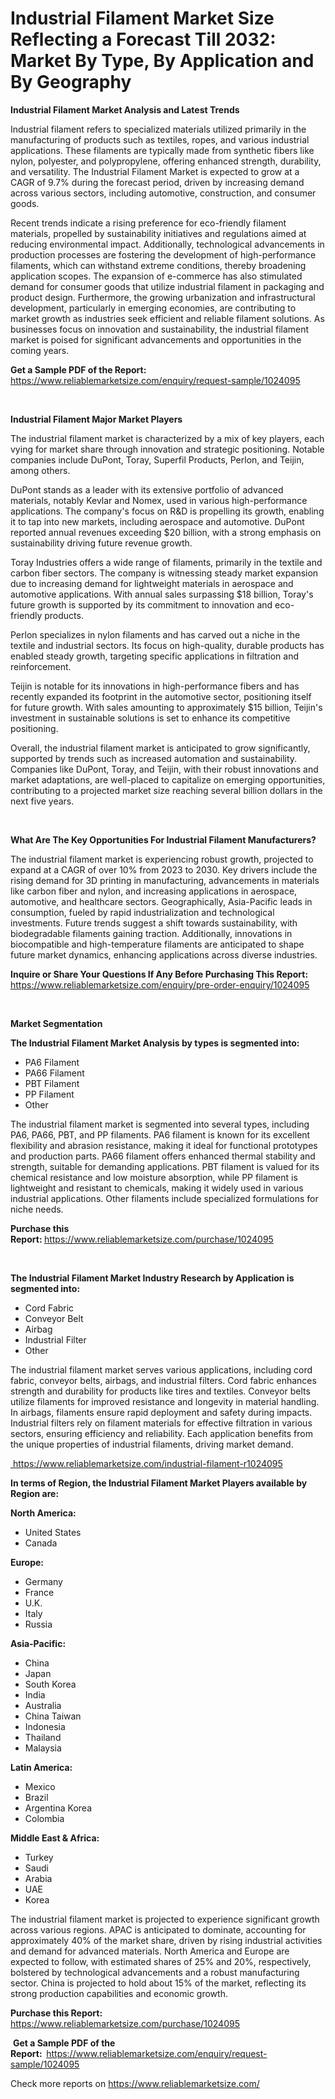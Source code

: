 <p><h1>Industrial Filament Market Size Reflecting a Forecast Till 2032: Market By Type, By Application and By Geography</h1></p><p><strong>Industrial Filament Market Analysis and Latest Trends</strong></p>
<p><p>Industrial filament refers to specialized materials utilized primarily in the manufacturing of products such as textiles, ropes, and various industrial applications. These filaments are typically made from synthetic fibers like nylon, polyester, and polypropylene, offering enhanced strength, durability, and versatility. The Industrial Filament Market is expected to grow at a CAGR of 9.7% during the forecast period, driven by increasing demand across various sectors, including automotive, construction, and consumer goods.</p><p>Recent trends indicate a rising preference for eco-friendly filament materials, propelled by sustainability initiatives and regulations aimed at reducing environmental impact. Additionally, technological advancements in production processes are fostering the development of high-performance filaments, which can withstand extreme conditions, thereby broadening application scopes. The expansion of e-commerce has also stimulated demand for consumer goods that utilize industrial filament in packaging and product design. Furthermore, the growing urbanization and infrastructural development, particularly in emerging economies, are contributing to market growth as industries seek efficient and reliable filament solutions. As businesses focus on innovation and sustainability, the industrial filament market is poised for significant advancements and opportunities in the coming years.</p></p>
<p><strong>Get a Sample PDF of the Report:&nbsp;</strong> <a href="https://www.reliablemarketsize.com/enquiry/request-sample/1024095?utm_campaign=3072&utm_medium=2&utm_source=Github&utm_content=ia&utm_term=06032025&utm_id=industrial-filament">https://www.reliablemarketsize.com/enquiry/request-sample/1024095</a></p>
<p>&nbsp;</p>
<p><strong>Industrial Filament Major Market Players</strong></p>
<p><p>The industrial filament market is characterized by a mix of key players, each vying for market share through innovation and strategic positioning. Notable companies include DuPont, Toray, Superfil Products, Perlon, and Teijin, among others.</p><p>DuPont stands as a leader with its extensive portfolio of advanced materials, notably Kevlar and Nomex, used in various high-performance applications. The company's focus on R&D is propelling its growth, enabling it to tap into new markets, including aerospace and automotive. DuPont reported annual revenues exceeding $20 billion, with a strong emphasis on sustainability driving future revenue growth.</p><p>Toray Industries offers a wide range of filaments, primarily in the textile and carbon fiber sectors. The company is witnessing steady market expansion due to increasing demand for lightweight materials in aerospace and automotive applications. With annual sales surpassing $18 billion, Toray's future growth is supported by its commitment to innovation and eco-friendly products.</p><p>Perlon specializes in nylon filaments and has carved out a niche in the textile and industrial sectors. Its focus on high-quality, durable products has enabled steady growth, targeting specific applications in filtration and reinforcement. </p><p>Teijin is notable for its innovations in high-performance fibers and has recently expanded its footprint in the automotive sector, positioning itself for future growth. With sales amounting to approximately $15 billion, Teijin's investment in sustainable solutions is set to enhance its competitive positioning.</p><p>Overall, the industrial filament market is anticipated to grow significantly, supported by trends such as increased automation and sustainability. Companies like DuPont, Toray, and Teijin, with their robust innovations and market adaptations, are well-placed to capitalize on emerging opportunities, contributing to a projected market size reaching several billion dollars in the next five years.</p></p>
<p>&nbsp;</p>
<p><strong>What Are The Key Opportunities For Industrial Filament Manufacturers?</strong></p>
<p><p>The industrial filament market is experiencing robust growth, projected to expand at a CAGR of over 10% from 2023 to 2030. Key drivers include the rising demand for 3D printing in manufacturing, advancements in materials like carbon fiber and nylon, and increasing applications in aerospace, automotive, and healthcare sectors. Geographically, Asia-Pacific leads in consumption, fueled by rapid industrialization and technological investments. Future trends suggest a shift towards sustainability, with biodegradable filaments gaining traction. Additionally, innovations in biocompatible and high-temperature filaments are anticipated to shape future market dynamics, enhancing applications across diverse industries.</p></p>
<p><strong>Inquire or Share Your Questions If Any Before Purchasing This Report:</strong> <a href="https://www.reliablemarketsize.com/enquiry/pre-order-enquiry/1024095?utm_campaign=3072&utm_medium=2&utm_source=Github&utm_content=ia&utm_term=06032025&utm_id=industrial-filament">https://www.reliablemarketsize.com/enquiry/pre-order-enquiry/1024095</a></p>
<p>&nbsp;</p>
<p><strong>Market Segmentation</strong></p>
<p><strong>The Industrial Filament Market Analysis by types is segmented into:</strong></p>
<p><ul><li>PA6 Filament</li><li>PA66 Filament</li><li>PBT Filament</li><li>PP Filament</li><li>Other</li></ul></p>
<p><p>The industrial filament market is segmented into several types, including PA6, PA66, PBT, and PP filaments. PA6 filament is known for its excellent flexibility and abrasion resistance, making it ideal for functional prototypes and production parts. PA66 filament offers enhanced thermal stability and strength, suitable for demanding applications. PBT filament is valued for its chemical resistance and low moisture absorption, while PP filament is lightweight and resistant to chemicals, making it widely used in various industrial applications. Other filaments include specialized formulations for niche needs.</p></p>
<p><strong>Purchase this Report:&nbsp;</strong><a href="https://www.reliablemarketsize.com/purchase/1024095?utm_campaign=3072&utm_medium=2&utm_source=Github&utm_content=ia&utm_term=06032025&utm_id=industrial-filament">https://www.reliablemarketsize.com/purchase/1024095</a></p>
<p>&nbsp;</p>
<p><strong>The Industrial Filament Market Industry Research by Application is segmented into:</strong></p>
<p><ul><li>Cord Fabric</li><li>Conveyor Belt</li><li>Airbag</li><li>Industrial Filter</li><li>Other</li></ul></p>
<p><p>The industrial filament market serves various applications, including cord fabric, conveyor belts, airbags, and industrial filters. Cord fabric enhances strength and durability for products like tires and textiles. Conveyor belts utilize filaments for improved resistance and longevity in material handling. In airbags, filaments ensure rapid deployment and safety during impacts. Industrial filters rely on filament materials for effective filtration in various sectors, ensuring efficiency and reliability. Each application benefits from the unique properties of industrial filaments, driving market demand.</p></p>
<p><a href="https://www.reliablemarketsize.com/industrial-filament-r1024095?utm_campaign=3072&utm_medium=2&utm_source=Github&utm_content=ia&utm_term=06032025&utm_id=industrial-filament">&nbsp;https://www.reliablemarketsize.com/industrial-filament-r1024095</a></p>
<p><strong>In terms of Region, the Industrial Filament Market Players available by Region are:</strong></p>
<p>
    <p> <strong> North America: </strong>
        <ul>
            <li>United States</li>
            <li>Canada</li>
        </ul>
        </p> 
    <p> <strong> Europe: </strong>
        <ul>
            <li>Germany</li>
            <li>France</li>
            <li>U.K.</li>
            <li>Italy</li>
            <li>Russia</li>
        </ul>
        </p> 
    <p> <strong> Asia-Pacific: </strong>
        <ul>
            <li>China</li>
            <li>Japan</li>
            <li>South Korea</li>
            <li>India</li>
            <li>Australia</li>
            <li>China Taiwan</li>
            <li>Indonesia</li>
            <li>Thailand</li>
            <li>Malaysia</li>
        </ul>
        </p> 
    <p> <strong> Latin America: </strong>
        <ul>
            <li>Mexico</li>
            <li>Brazil</li>
            <li>Argentina Korea</li>
            <li>Colombia</li>
        </ul>
        </p> 
    <p> <strong> Middle East & Africa: </strong>
        <ul>
            <li>Turkey</li>
            <li>Saudi</li>
            <li>Arabia</li>
            <li>UAE</li>
            <li>Korea</li>
        </ul>
    </p>
    </p>
<p><p>The industrial filament market is projected to experience significant growth across various regions. APAC is anticipated to dominate, accounting for approximately 40% of the market share, driven by rising industrial activities and demand for advanced materials. North America and Europe are expected to follow, with estimated shares of 25% and 20%, respectively, bolstered by technological advancements and a robust manufacturing sector. China is projected to hold about 15% of the market, reflecting its strong production capabilities and economic growth.</p></p>
<p><strong>Purchase this Report: </strong><a href="https://www.reliablemarketsize.com/purchase/1024095?utm_campaign=3072&utm_medium=2&utm_source=Github&utm_content=ia&utm_term=06032025&utm_id=industrial-filament">https://www.reliablemarketsize.com/purchase/1024095</a></p>
<p>&nbsp;<strong>Get a Sample PDF of the Report:&nbsp;&nbsp;</strong><a href="https://www.reliablemarketsize.com/enquiry/request-sample/1024095?utm_campaign=3072&utm_medium=2&utm_source=Github&utm_content=ia&utm_term=06032025&utm_id=industrial-filament">https://www.reliablemarketsize.com/enquiry/request-sample/1024095</a></p>
<p><strong></strong></p>
<p>Check more reports on <a href="https://www.reliablemarketsize.com/?utm_campaign=3072&utm_medium=2&utm_source=Github&utm_content=ia&utm_term=06032025&utm_id=industrial-filament">https://www.reliablemarketsize.com/</a></p>